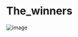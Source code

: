 # The_winners
![image](https://user-images.githubusercontent.com/41707119/50077761-4cc0fa80-01b3-11e9-9e7a-18de7c6bc5a8.png)

